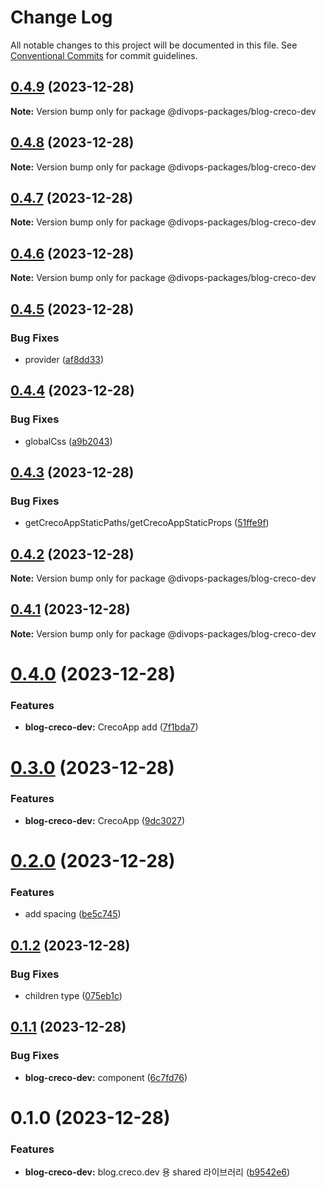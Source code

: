 # Change Log

All notable changes to this project will be documented in this file.
See [Conventional Commits](https://conventionalcommits.org) for commit guidelines.

## [0.4.9](https://github.com/divopsor/divops-packages/compare/@divops-packages/blog-creco-dev@0.4.8...@divops-packages/blog-creco-dev@0.4.9) (2023-12-28)

**Note:** Version bump only for package @divops-packages/blog-creco-dev





## [0.4.8](https://github.com/divopsor/divops-packages/compare/@divops-packages/blog-creco-dev@0.4.7...@divops-packages/blog-creco-dev@0.4.8) (2023-12-28)

**Note:** Version bump only for package @divops-packages/blog-creco-dev





## [0.4.7](https://github.com/divopsor/divops-packages/compare/@divops-packages/blog-creco-dev@0.4.6...@divops-packages/blog-creco-dev@0.4.7) (2023-12-28)

**Note:** Version bump only for package @divops-packages/blog-creco-dev





## [0.4.6](https://github.com/divopsor/divops-packages/compare/@divops-packages/blog-creco-dev@0.4.5...@divops-packages/blog-creco-dev@0.4.6) (2023-12-28)

**Note:** Version bump only for package @divops-packages/blog-creco-dev





## [0.4.5](https://github.com/divopsor/divops-packages/compare/@divops-packages/blog-creco-dev@0.4.4...@divops-packages/blog-creco-dev@0.4.5) (2023-12-28)


### Bug Fixes

* provider ([af8dd33](https://github.com/divopsor/divops-packages/commit/af8dd33de0e4643b190a360048c5e50ea3e2f4b2))





## [0.4.4](https://github.com/divopsor/divops-packages/compare/@divops-packages/blog-creco-dev@0.4.3...@divops-packages/blog-creco-dev@0.4.4) (2023-12-28)


### Bug Fixes

* globalCss ([a9b2043](https://github.com/divopsor/divops-packages/commit/a9b204340b43c811d48d20f8ffc3c7cdb6f7dcb8))





## [0.4.3](https://github.com/divopsor/divops-packages/compare/@divops-packages/blog-creco-dev@0.4.2...@divops-packages/blog-creco-dev@0.4.3) (2023-12-28)


### Bug Fixes

* getCrecoAppStaticPaths/getCrecoAppStaticProps ([51ffe9f](https://github.com/divopsor/divops-packages/commit/51ffe9f76eda63c9e00794bcbc9d5071bd59472a))





## [0.4.2](https://github.com/divopsor/divops-packages/compare/@divops-packages/blog-creco-dev@0.4.1...@divops-packages/blog-creco-dev@0.4.2) (2023-12-28)

**Note:** Version bump only for package @divops-packages/blog-creco-dev





## [0.4.1](https://github.com/divopsor/divops-packages/compare/@divops-packages/blog-creco-dev@0.4.0...@divops-packages/blog-creco-dev@0.4.1) (2023-12-28)

**Note:** Version bump only for package @divops-packages/blog-creco-dev





# [0.4.0](https://github.com/divopsor/divops-packages/compare/@divops-packages/blog-creco-dev@0.3.0...@divops-packages/blog-creco-dev@0.4.0) (2023-12-28)


### Features

* **blog-creco-dev:** CrecoApp add ([7f1bda7](https://github.com/divopsor/divops-packages/commit/7f1bda7b7c11a03e4e9c8f835e4767d5b00b4d83))





# [0.3.0](https://github.com/divopsor/divops-packages/compare/@divops-packages/blog-creco-dev@0.2.0...@divops-packages/blog-creco-dev@0.3.0) (2023-12-28)


### Features

* **blog-creco-dev:** CrecoApp ([9dc3027](https://github.com/divopsor/divops-packages/commit/9dc3027256a1d8d3676097217cce15375ff0222f))





# [0.2.0](https://github.com/divopsor/divops-packages/compare/@divops-packages/blog-creco-dev@0.1.2...@divops-packages/blog-creco-dev@0.2.0) (2023-12-28)


### Features

* add spacing ([be5c745](https://github.com/divopsor/divops-packages/commit/be5c745e77b52edbeea56c435505e624ec85a84a))





## [0.1.2](https://github.com/divopsor/divops-packages/compare/@divops-packages/blog-creco-dev@0.1.1...@divops-packages/blog-creco-dev@0.1.2) (2023-12-28)


### Bug Fixes

* children type ([075eb1c](https://github.com/divopsor/divops-packages/commit/075eb1cb5ef91bec7cd631f7496499a172aa06ef))





## [0.1.1](https://github.com/divopsor/divops-packages/compare/@divops-packages/blog-creco-dev@0.1.0...@divops-packages/blog-creco-dev@0.1.1) (2023-12-28)


### Bug Fixes

* **blog-creco-dev:** component ([6c7fd76](https://github.com/divopsor/divops-packages/commit/6c7fd7649d3d02dc2f06e7ab6561b863aa8cdf24))





# 0.1.0 (2023-12-28)


### Features

* **blog-creco-dev:** blog.creco.dev 용 shared 라이브러리 ([b9542e6](https://github.com/divopsor/divops-packages/commit/b9542e6828267e9d81bba2a2d7035d7d3d8e0bb5))
